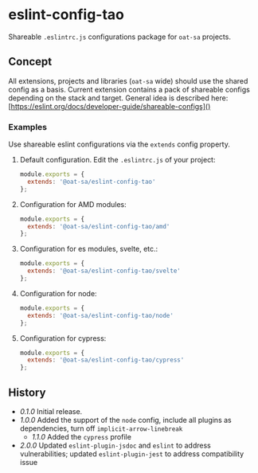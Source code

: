 # eslint-config-tao

Shareable `.eslintrc.js` configurations package for `oat-sa` projects.

## Concept

All extensions, projects and libraries (`oat-sa` wide) should use the shared config as a basis.
Current extension contains a pack of shareable configs depending on the stack and target.
General idea is described here: [https://eslint.org/docs/developer-guide/shareable-configs]()

### Examples

Use shareable eslint configurations via the `extends` config property.

1. Default configuration. Edit the `.eslintrc.js` of your project:

   ```javascript
   module.exports = {
     extends: '@oat-sa/eslint-config-tao'
   };
   ```

2. Configuration for AMD modules:

   ```javascript
   module.exports = {
     extends: '@oat-sa/eslint-config-tao/amd'
   };
   ```

3. Configuration for es modules, svelte, etc.:

   ```javascript
   module.exports = {
     extends: '@oat-sa/eslint-config-tao/svelte'
   };
   ```

4. Configuration for node:
   ```javascript
   module.exports = {
     extends: '@oat-sa/eslint-config-tao/node'
   };
   ```

5. Configuration for cypress:
   ```javascript
   module.exports = {
     extends: '@oat-sa/eslint-config-tao/cypress'
   };
   ```

## History

- _0.1.0_ Initial release.
- _1.0.0_ Added the support of the `node` config, include all plugins as dependencies, turn off `implicit-arrow-linebreak`
  - _1.1.0_ Added the `cypress` profile
- _2.0.0_ Updated `eslint-plugin-jsdoc` and `eslint` to address vulnerabilities; updated `eslint-plugin-jest` to address compatibility issue